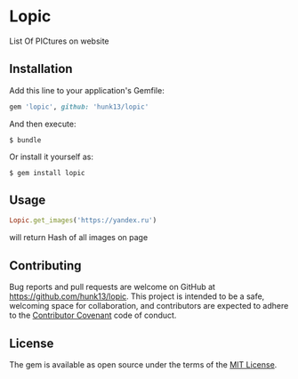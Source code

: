 # Lopic

List Of PICtures on website

## Installation

Add this line to your application's Gemfile:

```ruby
gem 'lopic', github: 'hunk13/lopic'
```

And then execute:

    $ bundle

Or install it yourself as:

    $ gem install lopic

## Usage

```ruby
Lopic.get_images('https://yandex.ru')
```

will return Hash of all images on page

## Contributing

Bug reports and pull requests are welcome on GitHub at https://github.com/hunk13/lopic. This project is intended to be a safe, welcoming space for collaboration, and contributors are expected to adhere to the [Contributor Covenant](http://contributor-covenant.org) code of conduct.


## License

The gem is available as open source under the terms of the [MIT License](http://opensource.org/licenses/MIT).

